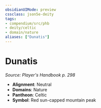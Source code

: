 ```yaml
---
obsidianUIMode: preview
cssclass: json5e-deity
tags:
- compendium/src/phb
- deity/celtic
- domain/nature
aliases: ["Dunatis"]
---
```

# Dunatis
*Source: Player's Handbook p. 298* 

- **Alignment**: Neutral
- **Domains**: Nature
- **Pantheon**: Celtic
- **Symbol**: Red sun-capped mountain peak
